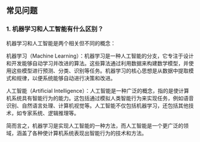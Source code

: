## 常见问题


### 1. 机器学习和人工智能有什么区别？

机器学习和人工智能是两个相关但不同的概念：

机器学习（Machine Learning）：机器学习是一种人工智能的分支，它专注于设计和开发能够自动学习并改进的算法。这些算法通过利用数据来构建数学模型，并使用这些模型进行预测、分类、识别等任务。机器学习的核心思想是从数据中提取模式和规律，以便系统能够自动进行决策和改进。

人工智能（Artificial Intelligence）：人工智能是一种广泛的概念，指的是使计算机系统具有智能行为的能力。这包括通过模拟人类智能行为来实现任务，例如语音识别、自然语言处理、计算机视觉等。人工智能不仅包括机器学习，还包括其他技术，如专家系统、逻辑推理等。

简而言之，机器学习是实现人工智能的一种方法，而人工智能是一个更广泛的领域，涵盖了各种使计算机系统表现出智能行为的技术和方法。
